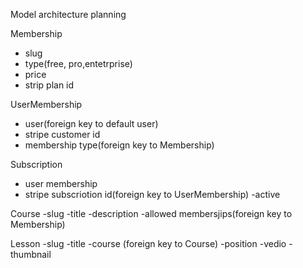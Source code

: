 Model architecture planning

Membership 
- slug
- type(free, pro,entetrprise)
- price
- strip plan id

UserMembership
- user(foreign key to default user)
- stripe customer id
- membership type(foreign key to Membership)

Subscription
- user membership
- stripe subscriotion id(foreign key to UserMembership)
-active

Course
-slug
-title
-description
-allowed membersjips(foreign key to Membership)

Lesson
-slug
-title
-course (foreign key to Course)
-position
-vedio
-thumbnail
